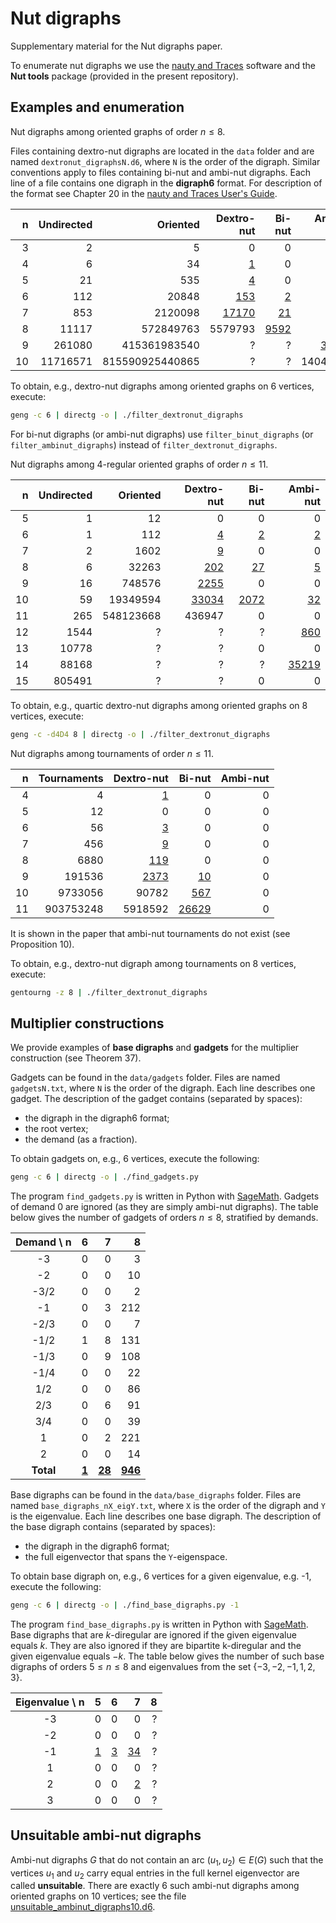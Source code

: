 # Nut digraphs

Supplementary material for the Nut digraphs paper.

To enumerate nut digraphs we use the [nauty and Traces](https://pallini.di.uniroma1.it/) software and the **Nut tools** package (provided in the present repository).

## Examples and enumeration

Nut digraphs among oriented graphs of order $n \leq 8$.

Files containing dextro-nut digraphs are located in the `data` folder and are named `dextronut_digraphsN.d6`, where `N` is the
order of the digraph. Similar conventions apply to files containing bi-nut and ambi-nut digraphs. Each line of a file contains one
digraph in the **digraph6** format. For description of the format see Chapter 20 in the
[nauty and Traces User's Guide](https://pallini.di.uniroma1.it/Guide.htmlhttps://pallini.di.uniroma1.it/Guide.html).

| n  | Undirected | Oriented        | Dextro-nut                           | Bi-nut                          | Ambi-nut                          |
| -: | ---------: | --------------: | -----------------------------------: | ------------------------------: | --------------------------------: |
| 3  | 2          | 5               | 0                                    | 0                               | 0                                 |
| 4  | 6          | 34              | [1](data/dextronut_digraphs4.d6)     | 0                               | 0                                 |
| 5  | 21         | 535             | [4](data/dextronut_digraphs5.d6)     | 0                               | 0                                 |
| 6  | 112        | 20848           | [153](data/dextronut_digraphs6.d6)   | [2](data/binut_digraphs6.d6)    | [2](data/ambinut_digraphs6.d6)    |
| 7  | 853        | 2120098         | [17170](data/dextronut_digraphs7.d6) | [21](data/binut_digraphs7.d6)   | [1](data/ambinut_digraphs7.d6)    |
| 8  | 11117      | 572849763       | 5579793                              | [9592](data/binut_digraphs8.d6) | [104](data/ambinut_digraphs8.d6)  |
| 9  | 261080     | 415361983540    | ?                                    | ?                               | [3371](data/ambinut_digraphs9.d6) |
| 10 | 11716571   | 815590925440865 | ?                                    | ?                               | 1404682                           |

To obtain, e.g., dextro-nut digraphs among oriented graphs on 6 vertices, execute:

```bash
geng -c 6 | directg -o | ./filter_dextronut_digraphs
```

For bi-nut digraphs (or ambi-nut digraphs) use `filter_binut_digraphs` (or `filter_ambinut_digraphs`) instead of `filter_dextronut_digraphs`.

Nut digraphs among 4-regular oriented graphs of order $n \leq 11$.

| n   | Undirected | Oriented  | Dextro-nut                                    | Bi-nut                                   | Ambi-nut                                    |
| --: | ---------: | --------: | --------------------------------------------: | ---------------------------------------: | ------------------------------------------: |
| 5   | 1          | 12        | 0                                             | 0                                        | 0                                           |
| 6   | 1          | 112       | [4](data/quartic_dextronut_digraphs6.d6)      | [2](data/quartic_binut_digraphs6.d6)     | [2](data/quartic_ambinut_digraphs6.d6)      |
| 7   | 2          | 1602      | [9](data/quartic_dextronut_digraphs7.d6)      | 0                                        | 0                                           |
| 8   | 6          | 32263     | [202](data/quartic_dextronut_digraphs8.d6)    | [27](data/quartic_binut_digraphs8.d6)    | [5](data/quartic_ambinut_digraphs8.d6)      |
| 9   | 16         | 748576    | [2255](data/quartic_dextronut_digraphs9.d6)   | 0                                        | 0                                           |
| 10  | 59         | 19349594  | [33034](data/quartic_dextronut_digraphs10.d6) | [2072](data/quartic_binut_digraphs10.d6) | [32](data/quartic_ambinut_digraphs10.d6)    |
| 11  | 265        | 548123668 | 436947                                        | 0                                        | 0                                           |
| 12  | 1544       | ?         | ?                                             | ?                                        | [860](data/quartic_ambinut_digraphs12.d6)   |
| 13  | 10778      | ?         | ?                                             | 0                                        | 0                                           |
| 14  | 88168      | ?         | ?                                             | ?                                        | [35219](data/quartic_ambinut_digraphs14.d6) |
| 15  | 805491     | ?         | ?                                             | 0                                        | 0                                           |

To obtain, e.g., quartic dextro-nut digraphs among oriented graphs on 8 vertices, execute:

```bash
geng -c -d4D4 8 | directg -o | ./filter_dextronut_digraphs
```

Nut digraphs among tournaments of order $n \leq 11$.

| n  | Tournaments  | Dextro-nut                             | Bi-nut                               | Ambi-nut |
| -: | -----------: | -------------------------------------: | -----------------------------------: | -------: |
| 4  | 4            | [1](data/dextronut_tournaments4.d6)    | 0                                    | 0        |
| 5  | 12           | 0                                      | 0                                    | 0        |
| 6  | 56           | [3](data/dextronut_tournaments6.d6)    | 0                                    | 0        |
| 7  | 456          | [9](data/dextronut_tournaments7.d6)    | 0                                    | 0        |
| 8  | 6880         | [119](data/dextronut_tournaments8.d6)  | 0                                    | 0        |
| 9  | 191536       | [2373](data/dextronut_tournaments9.d6) | [10](data/binut_tournaments9.d6)     | 0        |
| 10 | 9733056      | 90782                                  | [567](data/binut_tournaments10.d6)   | 0        |
| 11 | 903753248    | 5918592                                | [26629](data/binut_tournaments11.d6) | 0        |

It is shown in the paper that ambi-nut tournaments do not exist (see Proposition 10).

To obtain, e.g., dextro-nut digraph among tournaments on 8 vertices, execute:

```bash
gentourng -z 8 | ./filter_dextronut_digraphs
```

## Multiplier constructions

We provide examples of **base digraphs** and **gadgets** for the multiplier construction (see Theorem 37).

Gadgets can be found in the `data/gadgets` folder. Files are named `gadgetsN.txt`, where `N` is the
order of the digraph. Each line describes one gadget. The description of the gadget contains (separated by spaces):

 * the digraph in the digraph6 format;
 * the root vertex;
 * the demand (as a fraction).

To obtain gadgets on, e.g., 6 vertices, execute the following:

```bash
geng -c 6 | directg -o | ./find_gadgets.py
```

The program `find_gadgets.py` is written in Python with [SageMath](https://www.sagemath.org/). Gadgets of demand
0 are ignored (as they are simply ambi-nut digraphs). The table below gives the number of gadgets of orders 
$n \leq 8$, stratified by demands.

| Demand \ n  | 6     | 7      |  8      |
| :---------: | ----: | -----: | ------: |
| -3          | 0     | 0      | 3       |
| -2          | 0     | 0      | 10      |
| -3/2        | 0     | 0      | 2       |
| -1          | 0     | 3      | 212     |
| -2/3        | 0     | 0      | 7       |
| -1/2        | 1     | 8      | 131     |
| -1/3        | 0     | 9      | 108     |
| -1/4        | 0     | 0      | 22      |
| 1/2         | 0     | 0      | 86      |
| 2/3         | 0     | 6      | 91      | 
| 3/4         | 0     | 0      | 39      |
| 1           | 0     | 2      | 221     |
| 2           | 0     | 0      | 14      |
| **Total**   | [**1**](data/gadgets/gadgets6.txt) | [**28**](data/gadgets/gadgets7.txt) | [**946**](data/gadgets/gadgets8.txt) |

Base digraphs can be found in the `data/base_digraphs` folder. Files are named `base_digraphs_nX_eigY.txt`, where `X` is the
order of the digraph and `Y` is the eigenvalue. Each line describes one base digraph. The description of the base digraph contains
(separated by spaces):

 * the digraph in the digraph6 format;
 * the full eigenvector that spans the `Y`-eigenspace.

To obtain base digraph on, e.g., 6 vertices for a given eigenvalue, e.g. -1, execute the following:

```bash
geng -c 6 | directg -o | ./find_base_digraphs.py -1
```
The program `find_base_digraphs.py` is written in Python with [SageMath](https://www.sagemath.org/). Base digraphs that
are $k$-diregular are ignored if the given eigenvalue equals $k$. They are also ignored if they are bipartite k-diregular and
the given eigenvalue equals $-k$. The table below gives the number of such base digraphs of orders $5 \leq n \leq 8$ and
eigenvalues from the set $\{-3, -2, -1, 1, 2, 3\}$.

| Eigenvalue \ n | 5   | 6     | 7     |  8      |
| :------------: | --: | ----: | ----: | ------: |
| -3             | 0   | 0     | 0     | ?       |
| -2             | 0   | 0     | 0     | ?       |
| -1             | [1](data/base_digraphs/base_digraphs_n5_eig-1.txt)   | [3](data/base_digraphs/base_digraphs_n6_eig-1.txt)      | [34](data/base_digraphs/base_digraphs_n7_eig-1.txt)     | ?       |
| 1              | 0   | 0     | 0     | ?       |
| 2              | 0   | 0     | [2](data/base_digraphs/base_digraphs_n7_eig2.txt)     | ?       |
| 3              | 0   | 0     | 0     | ?       |

## Unsuitable ambi-nut digraphs

Ambi-nut digraphs $G$ that do not contain an arc $(u_1, u_2) \in E(G)$ such that the vertices $u_1$ and $u_2$ carry equal entries in the
full kernel eigenvector are called **unsuitable**. There are exactly 6 such ambi-nut digraphs among oriented graphs on 10 vertices;
see the file [unsuitable_ambinut_digraphs10.d6](data/unsuitable_ambinut_digraphs10.d6).
